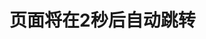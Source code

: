 <html lang="en">
<head>
    <meta charset="UTF-8">
    <meta name="viewport" content="width=device-width, initial-scale=1.0">
    <title>自动跳转页面</title>
    <script>
        // 页面加载完成后执行跳转逻辑
        window.onload = function() {
            // 设置延迟时间（2000毫秒 = 2秒）
            setTimeout(function() {
                // 跳转到目标页面
                window.location.href = "https://Yuankourik.github.io/Johe Home Page01/Johe Home Page.html"; // 替换为目标页面的URL
            }, 2000);
        };
    </script>
</head>
<body>
    <h1>页面将在2秒后自动跳转</h1>
</body>
</html>
